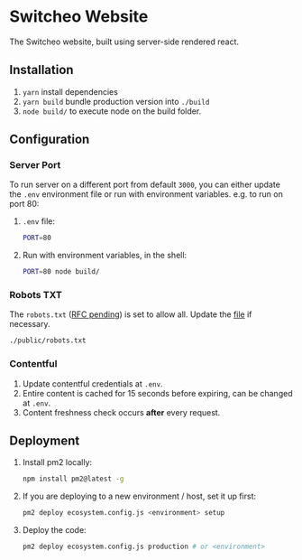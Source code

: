 # Switcheo Website

The Switcheo website, built using server-side rendered react.

## Installation

1. `yarn` install dependencies
2. `yarn build` bundle production version into `./build`
3. `node build/` to execute node on the build folder.

## Configuration

### Server Port

To run server on a different port from default `3000`, you can either update the `.env` environment file or run with environment variables. e.g. to run on port 80:

1. `.env` file:

    ```bash
    PORT=80
    ```

2. Run with environment variables, in the shell:

    ```bash
    PORT=80 node build/
    ```

### Robots TXT

The `robots.txt` ([RFC pending](https://tools.ietf.org/html/draft-koster-rep-00)) is set to allow all. Update the [file](./public/robots.txt) if necessary.

```bash
./public/robots.txt
```

### Contentful

1. Update contentful credentials at `.env`.
2. Entire content is cached for 15 seconds before expiring, can be changed at `.env`.
3. Content freshness check occurs **after** every request.

## Deployment

1. Install pm2 locally:

    ```bash
    npm install pm2@latest -g
    ```

2. If you are deploying to a new environment / host, set it up first:

    ```bash
    pm2 deploy ecosystem.config.js <environment> setup
    ```

3. Deploy the code:

    ```bash
    pm2 deploy ecosystem.config.js production # or <environment>
    ```

